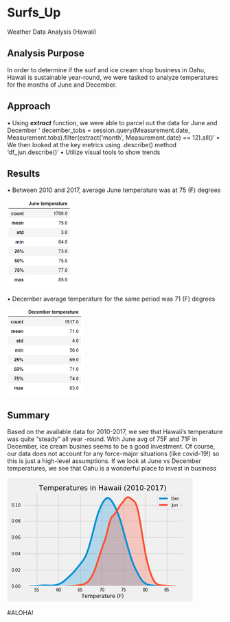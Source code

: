 
# Surfs_Up

Weather Data Analysis (Hawaii)

## Analysis Purpose

In order to determine if the surf and ice cream shop business in Oahu, Hawaii is sustainable year-round, we were tasked to analyze temperatures for the months of June and December.


## Approach

•	Using ***extract*** function, we were able to parcel out the data for June and December
‘ december_tobs = session.query(Measurement.date, Measurement.tobs).filter(extract('month', Measurement.date) == 12).all()’
•	We then looked at the key metrics using .describe() method
‘df_jun.describe()’
•	Utilize visual tools to show trends


## Results

•	Between 2010 and 2017, average June temperature was at 75 (F) degrees

![]( https://github.com/jojobear2020/Surfs_Up/blob/master/analysis/june_summary.PNG)




•	December average temperature for the same period was 71 (F) degrees

![]( https://github.com/jojobear2020/Surfs_Up/blob/master/analysis/december_summary.PNG)

## Summary

Based on the available data for 2010-2017, we see that Hawaii’s temperature was quite “steady” all year -round. With June avg of 75F and 71F in December, ice cream busines seems to be a good investment. Of course, our data does not account for any force-major situations (like covid-19!) so this is just a high-level assumptions. If we look at June vs December temperatures, we see that Oahu is a wonderful place to invest in business

![](https://github.com/jojobear2020/Surfs_Up/blob/master/analysis/jun_dec_temp_kdeplot.png)

#ALOHA! 
